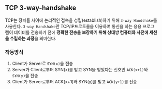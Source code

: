 ## TCP 3-way-handshake

TCP는 장치들 사이에 논리적인 접속을 성립(establish)하기 위해 `3-way Handshake`를 사용한다. `3-way Handshake`란 TCP/IP프로토콜을 이용하여 통신을 하는 응용 프로그램이 데이터를 전송하기 전에 **정확한 전송을 보장하기 위해 상대방 컴퓨터와 사전에 세션을 수립하는 과정**을 의미한다.

### 작동방식

1. Client가 Server로 `SYN(x)`을 전송
2. Server가 Client로부터 SYN(x)를 받고 SYN을 받았다는 신호인 `ACK(x+1)`와 `SYN(y)`을 전송
3. Client가 Server로부터 ACK(x+1)와 SYN(y)를 받고 `ACK(y+1)`를 전송
